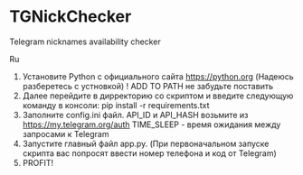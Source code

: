 # TGNickChecker
Telegram nicknames availability checker

Ru
1) Установите Python с официального сайта https://python.org
(Надеюсь разберетесь с устновкой)
! ADD TO PATH не забудьте поставить
2) Далее перейдите в дирректорию со скриптом и введите следующую команду в консоли:
pip install -r requirements.txt
3) Заполните config.ini файл.
API_ID и API_HASH возьмите из https://my.telegram.org/auth
TIME_SLEEP - время ожидания между запросами к Telegram
4) Запустите главный файл app.py.
(При первоначальном запуске скрипта вас попросят ввести номер телефона и код от Telegram)
5) PROFIT!
